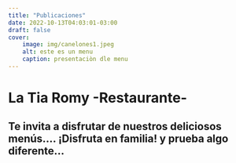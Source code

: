 ```yaml
---
title: "Publicaciones"
date: 2022-10-13T04:03:01-03:00
draft: false
cover: 
    image: img/canelones1.jpeg
    alt: este es un menu
    caption: presentaciòn dle menu
---
```


# La Tia Romy -Restaurante- 
## Te invita a disfrutar de nuestros deliciosos menús.... ¡Disfruta en familia! y prueba algo diferente...


